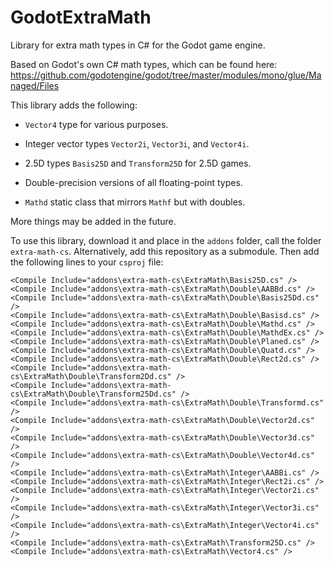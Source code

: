 # GodotExtraMath

Library for extra math types in C# for the Godot game engine.

Based on Godot's own C# math types, which can be found here: https://github.com/godotengine/godot/tree/master/modules/mono/glue/Managed/Files

This library adds the following:

-   `Vector4` type for various purposes.

-   Integer vector types `Vector2i`, `Vector3i`, and `Vector4i`.

-   2.5D types `Basis25D` and `Transform25D` for 2.5D games.

-   Double-precision versions of all floating-point types.

-   `Mathd` static class that mirrors `Mathf` but with doubles.

More things may be added in the future.

To use this library, download it and place in the `addons` folder, call the folder `extra-math-cs`. Alternatively, add this repository as a submodule. Then add the following lines to your `csproj` file:

    <Compile Include="addons\extra-math-cs\ExtraMath\Basis25D.cs" />
    <Compile Include="addons\extra-math-cs\ExtraMath\Double\AABBd.cs" />
    <Compile Include="addons\extra-math-cs\ExtraMath\Double\Basis25Dd.cs" />
    <Compile Include="addons\extra-math-cs\ExtraMath\Double\Basisd.cs" />
    <Compile Include="addons\extra-math-cs\ExtraMath\Double\Mathd.cs" />
    <Compile Include="addons\extra-math-cs\ExtraMath\Double\MathdEx.cs" />
    <Compile Include="addons\extra-math-cs\ExtraMath\Double\Planed.cs" />
    <Compile Include="addons\extra-math-cs\ExtraMath\Double\Quatd.cs" />
    <Compile Include="addons\extra-math-cs\ExtraMath\Double\Rect2d.cs" />
    <Compile Include="addons\extra-math-cs\ExtraMath\Double\Transform2Dd.cs" />
    <Compile Include="addons\extra-math-cs\ExtraMath\Double\Transform25Dd.cs" />
    <Compile Include="addons\extra-math-cs\ExtraMath\Double\Transformd.cs" />
    <Compile Include="addons\extra-math-cs\ExtraMath\Double\Vector2d.cs" />
    <Compile Include="addons\extra-math-cs\ExtraMath\Double\Vector3d.cs" />
    <Compile Include="addons\extra-math-cs\ExtraMath\Double\Vector4d.cs" />
    <Compile Include="addons\extra-math-cs\ExtraMath\Integer\AABBi.cs" />
    <Compile Include="addons\extra-math-cs\ExtraMath\Integer\Rect2i.cs" />
    <Compile Include="addons\extra-math-cs\ExtraMath\Integer\Vector2i.cs" />
    <Compile Include="addons\extra-math-cs\ExtraMath\Integer\Vector3i.cs" />
    <Compile Include="addons\extra-math-cs\ExtraMath\Integer\Vector4i.cs" />
    <Compile Include="addons\extra-math-cs\ExtraMath\Transform25D.cs" />
    <Compile Include="addons\extra-math-cs\ExtraMath\Vector4.cs" />
